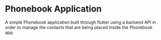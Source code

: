 # Phonebook Application
A simple Phonebook application built through flutter using a backend API
in order to manage the contacts that are being placed inside the Phonebook app.
